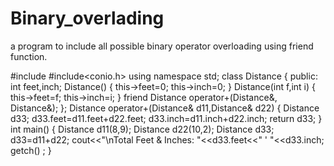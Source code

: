 # Binary_overlading
a program to include all possible binary operator overloading using friend function.

#include<iostream>
#include<conio.h>
using namespace std;
class Distance
{
	public:
		int feet,inch;
		Distance()
		{
			this->feet=0;
			this->inch=0;
		}
		Distance(int f,int i)
		{
			this->feet=f;
			this->inch=i;
		}
		friend Distance operator+(Distance&, Distance&);
};
Distance operator+(Distance& d11,Distance& d22)
{
	Distance d33;
	d33.feet=d11.feet+d22.feet;
	d33.inch=d11.inch+d22.inch;
	return d33;
}
int main()
{
	Distance d11(8,9);
	Distance d22(10,2);
	Distance d33;
	d33=d11+d22;
	cout<<"\nTotal Feet & Inches: "<<d33.feet<<" ' "<<d33.inch;
	getch() ;
}
